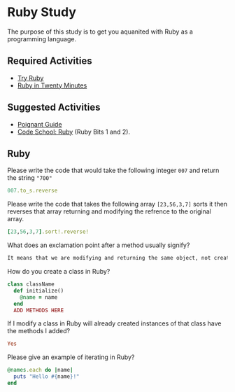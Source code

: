 # Ruby Study

The purpose of this study is to get you aquanited with Ruby as a programming
language.

## Required Activities

-   [Try Ruby](http://tryruby.org/)
-   [Ruby in Twenty Minutes](https://www.ruby-lang.org/en/documentation/quickstart/)

## Suggested Activities

-   [Poignant Guide](http://poignant.guide/)
-   [Code School: Ruby](https://www.codeschool.com/learn/ruby) (Ruby Bits 1 and 2).

## Ruby

Please write the code that would take the following integer `007` and return the
string `"700"`

```ruby
007.to_s.reverse
```

Please write the code that takes the following array `[23,56,3,7]` sorts it
then reverses that array returning and modifying the refrence to the original
array.

```ruby
[23,56,3,7].sort!.reverse!
```

What does an exclamation point after a method usually signify?

```md
It means that we are modifying and returning the same object, not creating a new one.
```

How do you create a class in Ruby?

```ruby
class className
  def initialize()
    @name = name
  end
  ADD METHODS HERE
```

If I modify a class in Ruby will already created instances of that class have
the methods I added?

```ruby
Yes
```

Please give an example of iterating in Ruby?

```ruby
@names.each do |name|
  puts "Hello #{name}!"
end
```
